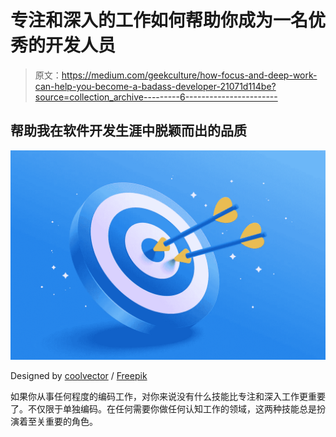# 专注和深入的工作如何帮助你成为一名优秀的开发人员

> 原文：<https://medium.com/geekculture/how-focus-and-deep-work-can-help-you-become-a-badass-developer-21071d114be?source=collection_archive---------6----------------------->

## 帮助我在软件开发生涯中脱颖而出的品质

![](img/f13a34d1f95a8aa97c6665af1e276f77.png)

Designed by [coolvector](https://www.freepik.com/author/coolvector) / [Freepik](https://www.freepik.com/)

如果你从事任何程度的编码工作，对你来说没有什么技能比专注和深入工作更重要了。不仅限于单独编码。在任何需要你做任何认知工作的领域，这两种技能总是扮演着至关重要的角色。